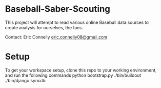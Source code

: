 Baseball-Saber-Scouting
=================

This project will attempt to read various online Baseball data sources to create analysis for ourselves, the fans.

Contact: Eric Connelly
eric.connelly08@gmail.com

Setup
=================

To get your workspace setup, clone this repo to your working environment, and run the following commands
python bootstrap.py
./bin/buildout
./bin/django syncdb